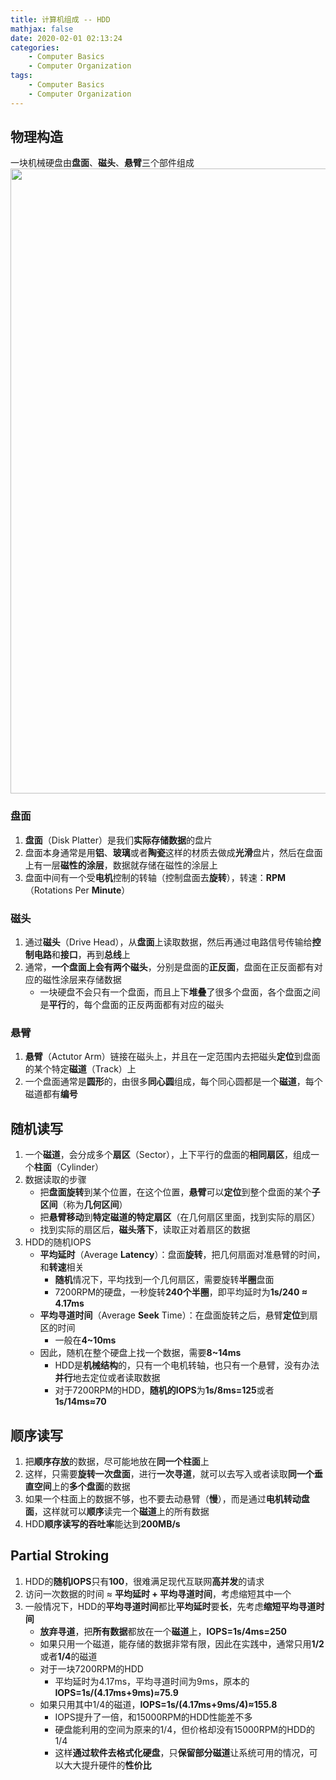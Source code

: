 ```yaml
---
title: 计算机组成 -- HDD
mathjax: false
date: 2020-02-01 02:13:24
categories:
    - Computer Basics
    - Computer Organization
tags:
    - Computer Basics
    - Computer Organization
---
```


## 物理构造
一块机械硬盘由**盘面**、**磁头**、**悬臂**三个部件组成
<img src="https://computer-composition-1253868755.cos.ap-guangzhou.myqcloud.com/computer-organization-hdd-physical-structure.jpg" width=1000/>

<!-- more -->

### 盘面
1. **盘面**（Disk Platter）是我们**实际存储数据**的盘片
2. 盘面本身通常是用**铝**、**玻璃**或者**陶瓷**这样的材质去做成**光滑**盘片，然后在盘面上有一层**磁性的涂层**，数据就存储在磁性的涂层上
3. 盘面中间有一个受**电机**控制的转轴（控制盘面去**旋转**），转速：**RPM**（Rotations Per **Minute**）

### 磁头
1. 通过**磁头**（Drive Head），从**盘面**上读取数据，然后再通过电路信号传输给**控制电路**和**接口**，再到**总线**上
2. 通常，**一个盘面上会有两个磁头**，分别是盘面的**正反面**，盘面在正反面都有对应的磁性涂层来存储数据
   - 一块硬盘不会只有一个盘面，而且上下**堆叠**了很多个盘面，各个盘面之间是**平行**的，每个盘面的正反两面都有对应的磁头

### 悬臂
1. **悬臂**（Actutor Arm）链接在磁头上，并且在一定范围内去把磁头**定位**到盘面的某个特定**磁道**（Track）上
2. 一个盘面通常是**圆形**的，由很多**同心圆**组成，每个同心圆都是一个**磁道**，每个磁道都有**编号**

## 随机读写
1. 一个**磁道**，会分成多个**扇区**（Sector），上下平行的盘面的**相同扇区**，组成一个**柱面**（Cylinder）
2. 数据读取的步骤
   - 把**盘面旋转**到某个位置，在这个位置，**悬臂**可以**定位**到整个盘面的某个**子区间**（称为**几何区间**）
   - 把**悬臂移动**到**特定磁道的特定扇区**（在几何扇区里面，找到实际的扇区）
   - 找到实际的扇区后，**磁头落下**，读取正对着扇区的数据
3. HDD的随机IOPS
   - **平均延时**（Average **Latency**）：盘面**旋转**，把几何扇面对准悬臂的时间，和**转速**相关
     - **随机**情况下，平均找到一个几何扇区，需要旋转**半圈**盘面
     - 7200RPM的硬盘，一秒旋转**240个半圈**，即平均延时为**1s/240 ≈ 4.17ms**
   - **平均寻道时间**（Average **Seek** Time）：在盘面旋转之后，悬臂**定位**到扇区的时间
     - 一般在**4~10ms**
   - 因此，随机在整个硬盘上找一个数据，需要**8~14ms**
     - HDD是**机械结构**的，只有一个电机转轴，也只有一个悬臂，没有办法**并行**地去定位或者读取数据
     - 对于7200RPM的HDD，**随机的IOPS**为**1s/8ms=125**或者**1s/14ms≈70**

## 顺序读写
1. 把**顺序存放**的数据，尽可能地放在**同一个柱面**上
2. 这样，只需要**旋转一次盘面**，进行**一次寻道**，就可以去写入或者读取**同一个垂直空间**上的**多个盘面**的数据
3. 如果一个柱面上的数据不够，也不要去动悬臂（**慢**），而是通过**电机转动盘面**，这样就可以**顺序**读完一个**磁道**上的所有数据
4. HDD**顺序读写的吞吐率**能达到**200MB/s**

## Partial Stroking
1. HDD的**随机IOPS**只有**100**，很难满足现代互联网**高并发**的请求
2. 访问一次数据的时间 ≈ **平均延时 + 平均寻道时间**，考虑缩短其中一个
3. 一般情况下，HDD的**平均寻道时间**都比**平均延时**要**长**，先考虑**缩短平均寻道时间**
   - **放弃寻道**，把**所有数据**都放在一个**磁道**上，**IOPS=1s/4ms=250**
   - 如果只用一个磁道，能存储的数据非常有限，因此在实践中，通常只用**1/2**或者**1/4**的磁道
   - 对于一块7200RPM的HDD
     - 平均延时为4.17ms，平均寻道时间为9ms，原本的**IOPS=1s/(4.17ms+9ms)≈75.9**
   - 如果只用其中1/4的磁道，**IOPS=1s/(4.17ms+9ms/4)≈155.8**
     - IOPS提升了一倍，和15000RPM的HDD性能差不多
     - 硬盘能利用的空间为原来的1/4，但价格却没有15000RPM的HDD的1/4
     - 这样**通过软件去格式化硬盘**，只**保留部分磁道**让系统可用的情况，可以大大提升硬件的**性价比**